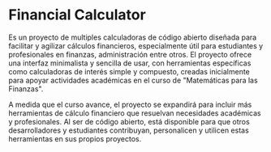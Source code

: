 # Financial Calculator

Es un proyecto de multiples calculadoras de código abierto diseñada para facilitar y agilizar cálculos financieros, especialmente útil para estudiantes y profesionales en finanzas, administración entre otros. El proyecto ofrece una interfaz minimalista y sencilla de usar, con herramientas específicas como calculadoras de interés simple y compuesto, creadas inicialmente para apoyar actividades académicas en el curso de "Matemáticas para las Finanzas".

A medida que el curso avance, el proyecto se expandirá para incluir más herramientas de cálculo financiero que resuelvan necesidades académicas y profesionales. Al ser de código abierto, está disponible para que otros desarrolladores y estudiantes contribuyan, personalicen y utilicen estas herramientas en sus propios proyectos.